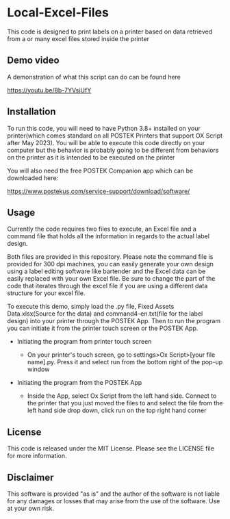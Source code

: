 # Local-Excel-Files

This code is designed to print labels on a printer based on data retrieved from a or many excel files stored inside the printer

## Demo video

A demonstration of what this script can do can be found here

https://youtu.be/8b-7YVsjUfY

## Installation

To run this code, you will need to have Python 3.8+ installed on your printer(which comes standard on all POSTEK Printers that support OX Script after May 2023). You will be able to execute this code directly on your computer but the behavior is probably going to be different from behaviors on the printer as it is intended to be executed on the printer
  
You will also need the free POSTEK Companion app which can be downloaded here:

https://www.postekus.com/service-support/download/software/

## Usage

Currently the code requires two files to execute, an Excel file and a command file that holds all the information in regards to the actual label design. 

Both files are provided in this repository. Please note the command file is provided for 300 dpi machines, you can easily generate your own design using a label editing software like bartender and the Excel data can be easily replaced with your own Excel file. Be sure to change the part of the code that iterates through the excel file if you are using a different data structure for your excel file.

To execute this demo, simply load the .py file, Fixed Assets Data.xlsx(Source for the data) and command4-en.txt(file for the label design) into your printer through the POSTEK App. Then to run the program you can initiate it from the printer touch screen or the POSTEK App. 

- Initiating the program from printer touch screen
    - On your printer's touch screen, go to settings>Ox Script>[your file name].py. Press it and select run from the bottom right of the pop-up window
 
- Initiating the program from the POSTEK App
    - Inside the App, select Ox Script from the left hand side. Connect to the printer that you just moved the files to and select the file from the left hand side drop down, click run on the top right hand corner

## License

This code is released under the MIT License. Please see the LICENSE file for more information.

## Disclaimer

This software is provided "as is" and the author of the software is not liable for any damages or losses that may arise from the use of the software. Use at your own risk.
